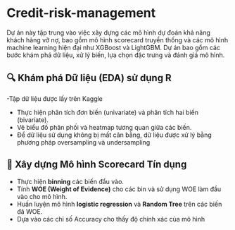 # Credit-risk-management
 Dự án này tập trung vào việc xây dựng các mô hình dự đoán khả năng khách hàng vỡ nợ, bao gồm mô hình scorecard truyền thống và các mô hình machine learning hiện đại như XGBoost và LightGBM. Dự án bao gồm các bước khám phá dữ liệu, xử lý biến, lựa chọn đặc trưng và đánh giá mô hình.

## 🔍 Khám phá Dữ liệu (EDA) sử dụng R

-Tập dữ liệu được lấy trên Kaggle
- Thực hiện phân tích đơn biến (univariate) và phân tích hai biến (bivariate).
- Vẽ biểu đồ phân phối và heatmap tương quan giữa các biến.
- Để dữ liệu sử dụng không bị mất cân bằng, dữ liệu được xử lý bằng phương pháp oversampling và undersampling

## 🧮 Xây dựng Mô hình Scorecard Tín dụng

- Thực hiện **binning** các biến đầu vào.
- Tính **WOE (Weight of Evidence)** cho các bin và sử dụng WOE làm đầu vào cho mô hình.
- Huấn luyện mô hình **logistic regression** và **Random Tree** trên các biến đã WOE.
- Dựa vào các chỉ số Accuracy cho thấy độ chính xác của mô hình 
